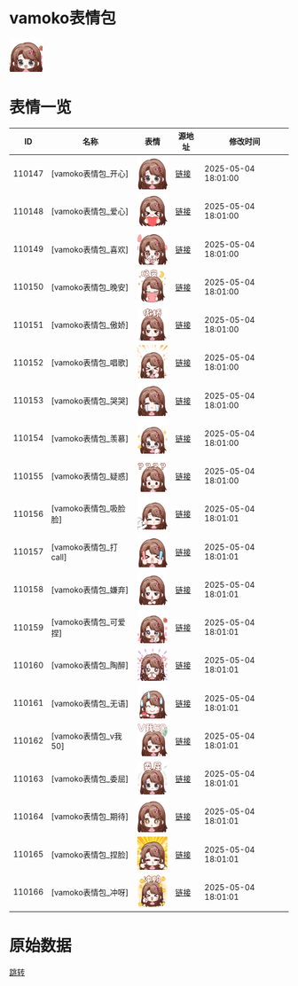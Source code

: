 # vamoko表情包

<img src="./cover.png" height="60" alt="cover" />

# 表情一览

|ID|名称|表情|源地址|修改时间|
|----|----|----|----|----|
|110147|[vamoko表情包_开心]|<img src="./pic/110147_%5Bvamoko表情包_开心%5D.png" height="60" alt="开心"/>|[链接](https://i0.hdslb.com/bfs/garb/396327faf2be43211752e0685c8e364aae94a4b4.png)|2025-05-04 18:01:00|
|110148|[vamoko表情包_爱心]|<img src="./pic/110148_%5Bvamoko表情包_爱心%5D.png" height="60" alt="爱心"/>|[链接](https://i0.hdslb.com/bfs/garb/a425de81528464d09c0bd3014b1d304a5e142c37.png)|2025-05-04 18:01:00|
|110149|[vamoko表情包_喜欢]|<img src="./pic/110149_%5Bvamoko表情包_喜欢%5D.png" height="60" alt="喜欢"/>|[链接](https://i0.hdslb.com/bfs/garb/d54f71058a9f05a877a00ca587c2199dd35e3edc.png)|2025-05-04 18:01:00|
|110150|[vamoko表情包_晚安]|<img src="./pic/110150_%5Bvamoko表情包_晚安%5D.png" height="60" alt="晚安"/>|[链接](https://i0.hdslb.com/bfs/garb/877641eed9f1ab9600a7d78e483401c5f2488616.png)|2025-05-04 18:01:00|
|110151|[vamoko表情包_傲娇]|<img src="./pic/110151_%5Bvamoko表情包_傲娇%5D.png" height="60" alt="傲娇"/>|[链接](https://i0.hdslb.com/bfs/garb/a3db9418f4e3b46ea35c9b1680d7058d4b31e419.png)|2025-05-04 18:01:00|
|110152|[vamoko表情包_唱歌]|<img src="./pic/110152_%5Bvamoko表情包_唱歌%5D.png" height="60" alt="唱歌"/>|[链接](https://i0.hdslb.com/bfs/garb/8e2edcdafd491f6b6504889efbf7dfa6320d8106.png)|2025-05-04 18:01:00|
|110153|[vamoko表情包_哭哭]|<img src="./pic/110153_%5Bvamoko表情包_哭哭%5D.png" height="60" alt="哭哭"/>|[链接](https://i0.hdslb.com/bfs/garb/6f730db077e040c3351ca1275974ec47e6968eab.png)|2025-05-04 18:01:00|
|110154|[vamoko表情包_羡慕]|<img src="./pic/110154_%5Bvamoko表情包_羡慕%5D.png" height="60" alt="羡慕"/>|[链接](https://i0.hdslb.com/bfs/garb/9f419ccfddbc4b5d42a0f5cac08ebc7c4860b802.png)|2025-05-04 18:01:00|
|110155|[vamoko表情包_疑惑]|<img src="./pic/110155_%5Bvamoko表情包_疑惑%5D.png" height="60" alt="疑惑"/>|[链接](https://i0.hdslb.com/bfs/garb/3fb4b2e361b358189fee6f2fdb793607245acb87.png)|2025-05-04 18:01:00|
|110156|[vamoko表情包_吸脸脸]|<img src="./pic/110156_%5Bvamoko表情包_吸脸脸%5D.png" height="60" alt="吸脸脸"/>|[链接](https://i0.hdslb.com/bfs/garb/8b7a1b91469150b73b8b0051a573c07300c89948.png)|2025-05-04 18:01:01|
|110157|[vamoko表情包_打call]|<img src="./pic/110157_%5Bvamoko表情包_打call%5D.png" height="60" alt="打call"/>|[链接](https://i0.hdslb.com/bfs/garb/70ea8477dac57ab55d0f1a470d70304ff782346a.png)|2025-05-04 18:01:01|
|110158|[vamoko表情包_嫌弃]|<img src="./pic/110158_%5Bvamoko表情包_嫌弃%5D.png" height="60" alt="嫌弃"/>|[链接](https://i0.hdslb.com/bfs/garb/b2eb2ed92a7379bb03d28b3fd786a41eef25cb1d.png)|2025-05-04 18:01:01|
|110159|[vamoko表情包_可爱捏]|<img src="./pic/110159_%5Bvamoko表情包_可爱捏%5D.png" height="60" alt="可爱捏"/>|[链接](https://i0.hdslb.com/bfs/garb/9ce0513c2420b49bdf18f8ecb405dba829004263.png)|2025-05-04 18:01:01|
|110160|[vamoko表情包_陶醉]|<img src="./pic/110160_%5Bvamoko表情包_陶醉%5D.png" height="60" alt="陶醉"/>|[链接](https://i0.hdslb.com/bfs/garb/5d0557d45b6c2d1a6670f05a1acf71a4eb884435.png)|2025-05-04 18:01:01|
|110161|[vamoko表情包_无语]|<img src="./pic/110161_%5Bvamoko表情包_无语%5D.png" height="60" alt="无语"/>|[链接](https://i0.hdslb.com/bfs/garb/037c49ec501123a93a68afa130680968f20a4030.png)|2025-05-04 18:01:01|
|110162|[vamoko表情包_v我50]|<img src="./pic/110162_%5Bvamoko表情包_v我50%5D.png" height="60" alt="v我50"/>|[链接](https://i0.hdslb.com/bfs/garb/693b52bc8771d017253e3a4d42ab4910eab5b210.png)|2025-05-04 18:01:01|
|110163|[vamoko表情包_委屈]|<img src="./pic/110163_%5Bvamoko表情包_委屈%5D.png" height="60" alt="委屈"/>|[链接](https://i0.hdslb.com/bfs/garb/06071c6be6bcfaacd75a7cb8e09169a829965320.png)|2025-05-04 18:01:01|
|110164|[vamoko表情包_期待]|<img src="./pic/110164_%5Bvamoko表情包_期待%5D.png" height="60" alt="期待"/>|[链接](https://i0.hdslb.com/bfs/garb/347a8f9fda4f834394d4a09a3fa6aa9fc97a1974.png)|2025-05-04 18:01:01|
|110165|[vamoko表情包_捏脸]|<img src="./pic/110165_%5Bvamoko表情包_捏脸%5D.png" height="60" alt="捏脸"/>|[链接](https://i0.hdslb.com/bfs/garb/436ceeb873afc57c197866fc2535be1813fcc735.png)|2025-05-04 18:01:01|
|110166|[vamoko表情包_冲呀]|<img src="./pic/110166_%5Bvamoko表情包_冲呀%5D.png" height="60" alt="冲呀"/>|[链接](https://i0.hdslb.com/bfs/garb/2a6f34c3f825e1b668827fdec6ee9dbe468d074b.png)|2025-05-04 18:01:01|

# 原始数据

[跳转](./raw.json)

